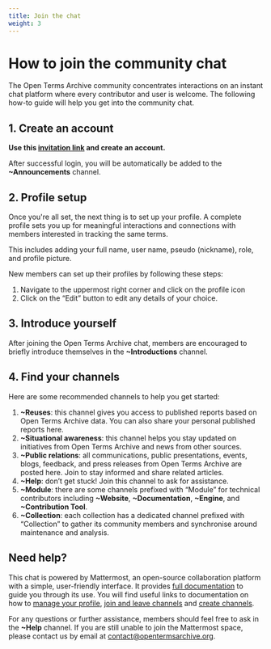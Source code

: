 ```yaml
---
title: Join the chat
weight: 3
---
```


# How to join the community chat

The Open Terms Archive community concentrates interactions on an instant chat platform where every contributor and user is welcome. The following how-to guide will help you get into the community chat.

## 1. Create an account

**Use this [invitation link](https://community.opentermsarchive.org/signup_user_complete/?id=fb1tb45hnfnk3c88btjhsjoomc&md=link&sbr=fa) and create an account.**

After successful login, you will be automatically be added to the **~Announcements** channel.

## 2. Profile setup

Once you're all set, the next thing is to set up your profile. A complete profile sets you up for meaningful interactions and connections with members interested in tracking the same terms.

This includes adding your full name, user name, pseudo (nickname), role, and profile picture.

New members can set up their profiles by following these steps:

1. Navigate to the uppermost right corner and click on the profile icon
2. Click on the “Edit” button to edit any details of your choice.

## 3. Introduce yourself

After joining the Open Terms Archive chat, members are encouraged to briefly introduce themselves in the **~Introductions** channel.

## 4. Find your channels

Here are some recommended channels to help you get started:

1. **~Reuses**: this channel gives you access to published reports based on Open Terms Archive data. You can also share your personal published reports here.
2. **~Situational awareness**: this channel helps you stay updated on initiatives from Open Terms Archive and news from other sources.
3. **~Public relations**: all communications, public presentations, events, blogs, feedback, and press releases from Open Terms Archive are posted here. Join to stay informed and share related articles.
4. **~Help**: don’t get stuck! Join this channel to ask for assistance.
5. **~Module**: there are some channels prefixed with “Module” for technical contributors including **~Website**, **~Documentation**, **~Engine**, and **~Contribution Tool**.
6. **~Collection**: each collection has a dedicated channel prefixed with “Collection” to gather its community members and synchronise around maintenance and analysis.

## Need help?

This chat is powered by Mattermost, an open-source collaboration platform with a simple, user-friendly interface. It provides [full documentation](https://docs.mattermost.com/guides/use-mattermost.html) to guide you through its use. You will find useful links to documentation on how to [manage your profile](https://docs.mattermost.com/preferences/manage-your-profile.html), [join and leave channels](https://docs.mattermost.com/collaborate/join-leave-channels.html) and [create channels](https://docs.mattermost.com/collaborate/create-channels.html).

For any questions or further assistance, members should feel free to ask in the **~Help** channel. If you are still unable to join the Mattermost space, please contact us by email at [contact@opentermsarchive.org](mailto:contact@opentermsarchive.org).
